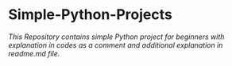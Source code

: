# Simple-Python-Projects

*This Repository contains simple Python project for beginners with explanation in codes as a comment and additional explanation in readme.md file.*
